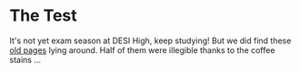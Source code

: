 # The Test 

It's not yet exam season at DESI High, keep studying!  But we did find these [old pages](https://github.com/michaelJwilson/DESI-HighSchool/blob/master/thetest/TheTest.pdf) lying around. Half of them were illegible thanks to the coffee stains ... 
